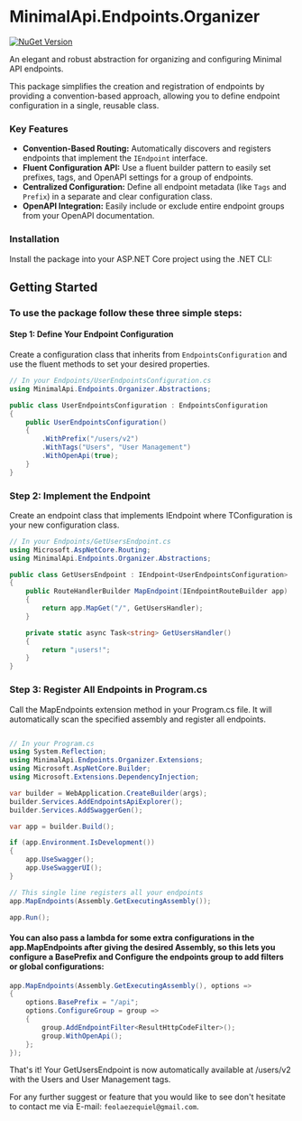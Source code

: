 # MinimalApi.Endpoints.Organizer

[![NuGet Version](https://img.shields.io/nuget/v/EFeola.MinimalApi.Endpoints.Organizer)](https://www.nuget.org/packages/EFeola.MinimalApi.Endpoints.Organizer/)

An elegant and robust abstraction for organizing and configuring Minimal API endpoints.

This package simplifies the creation and registration of endpoints by providing a convention-based approach, allowing you to define endpoint configuration in a single, reusable class.

### Key Features
* **Convention-Based Routing:** Automatically discovers and registers endpoints that implement the `IEndpoint` interface.
* **Fluent Configuration API:** Use a fluent builder pattern to easily set prefixes, tags, and OpenAPI settings for a group of endpoints.
* **Centralized Configuration:** Define all endpoint metadata (like `Tags` and `Prefix`) in a separate and clear configuration class.
* **OpenAPI Integration:** Easily include or exclude entire endpoint groups from your OpenAPI documentation.

### Installation

Install the package into your ASP.NET Core project using the .NET CLI:

## Getting Started
### To use the package follow these three simple steps:

#### Step 1: Define Your Endpoint Configuration
Create a configuration class that inherits from `EndpointsConfiguration` and use the fluent methods to set your desired properties.

```csharp
// In your Endpoints/UserEndpointsConfiguration.cs
using MinimalApi.Endpoints.Organizer.Abstractions;

public class UserEndpointsConfiguration : EndpointsConfiguration
{
    public UserEndpointsConfiguration()
    {
        .WithPrefix("/users/v2")
        .WithTags("Users", "User Management")
        .WithOpenApi(true);
    }
}
```
### Step 2: Implement the Endpoint
Create an endpoint class that implements IEndpoint<TConfiguration> where TConfiguration is your new configuration class.

```csharp
// In your Endpoints/GetUsersEndpoint.cs
using Microsoft.AspNetCore.Routing;
using MinimalApi.Endpoints.Organizer.Abstractions;

public class GetUsersEndpoint : IEndpoint<UserEndpointsConfiguration>
{
    public RouteHandlerBuilder MapEndpoint(IEndpointRouteBuilder app)
    {
        return app.MapGet("/", GetUsersHandler);
    }

    private static async Task<string> GetUsersHandler() 
    {
        return "¡users!";
    }
}
```

### Step 3: Register All Endpoints in Program.cs
Call the MapEndpoints extension method in your Program.cs file. It will automatically scan the specified assembly and register all endpoints.

```csharp

// In your Program.cs
using System.Reflection;
using MinimalApi.Endpoints.Organizer.Extensions;
using Microsoft.AspNetCore.Builder;
using Microsoft.Extensions.DependencyInjection;

var builder = WebApplication.CreateBuilder(args);
builder.Services.AddEndpointsApiExplorer();
builder.Services.AddSwaggerGen();

var app = builder.Build();

if (app.Environment.IsDevelopment())
{
    app.UseSwagger();
    app.UseSwaggerUI();
}

// This single line registers all your endpoints
app.MapEndpoints(Assembly.GetExecutingAssembly());

app.Run();
```

#### You can also pass a lambda for some extra configurations in the app.MapEndpoints after giving the desired Assembly, so this lets you configure a BasePrefix and Configure the endpoints group to add filters or global configurations:
```csharp
app.MapEndpoints(Assembly.GetExecutingAssembly(), options => 
{
    options.BasePrefix = "/api";
    options.ConfigureGroup = group => 
    {
        group.AddEndpointFilter<ResultHttpCodeFilter>();
        group.WithOpenApi();
    };
});

```

That's it! Your GetUsersEndpoint is now automatically available at /users/v2 with the Users and User Management tags.

For any further suggest or feature that you would like to see don't hesitate to contact me via E-mail: `feolaezequiel@gmail.com`. 